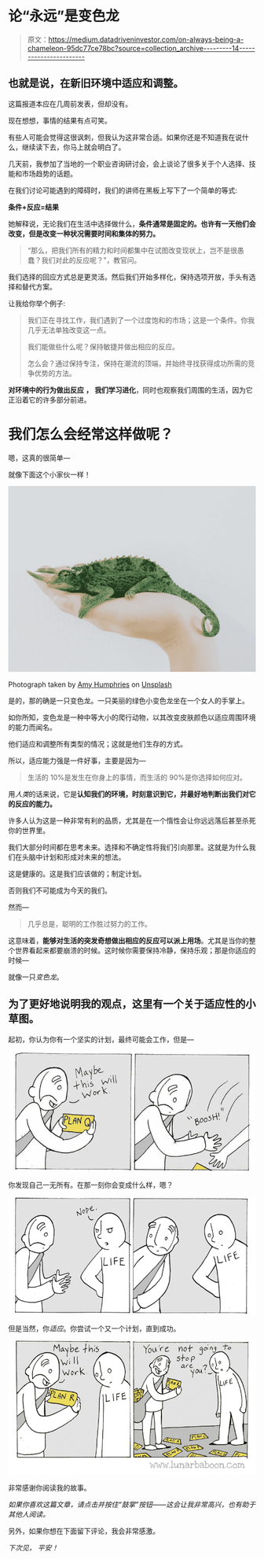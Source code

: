 # 论“永远”是变色龙

> 原文：<https://medium.datadriveninvestor.com/on-always-being-a-chameleon-95dc77ce78bc?source=collection_archive---------14----------------------->

## 也就是说，在新旧环境中适应和调整。

这篇报道本应在几周前发表，但却没有。

现在想想，事情的结果有点可笑。

有些人可能会觉得这很讽刺，但我认为这非常合适。如果你还是不知道我在说什么，继续读下去，你马上就会明白了。

几天前，我参加了当地的一个职业咨询研讨会，会上谈论了很多关于个人选择、技能和市场趋势的话题。

在我们讨论可能遇到的障碍时，我们的讲师在黑板上写下了一个简单的等式:

**条件+反应=结果**

她解释说，无论我们在生活中选择做什么，**条件通常是固定的。也许有一天他们会改变，但是改变一种状况需要时间和集体的努力。**

> “那么，把我们所有的精力和时间都集中在试图改变现状上，岂不是很愚蠢？我们对此的反应呢？”，教官问。

我们选择的回应方式总是更灵活。然后我们开始多样化，保持选项开放，手头有选择和替代方案。

让我给你举个例子:

> 我们正在寻找工作，我们遇到了一个过度饱和的市场；这是一个条件。你我几乎无法单独改变这一点。
> 
> 我们能做些什么呢？保持敏捷并做出相应的反应。
> 
> 怎么会？通过保持专注，保持在潮流的顶端，并始终寻找获得成功所需的竞争优势的方法。

**对环境中的行为做出反应** **，** **我们学习进化**，同时也观察我们周围的生活，因为它正沿着它的许多部分前进。

# 我们怎么会经常这样做呢？

嗯，这真的很简单—

就像下面这个小家伙一样！

![](img/3c4b9502423c240eaff818c7cbcf6c10.png)

Photograph taken by [Amy Humphries](https://unsplash.com/@amyjoyhumphries?utm_source=medium&utm_medium=referral) on [Unsplash](https://unsplash.com?utm_source=medium&utm_medium=referral)

是的，那的确是一只变色龙。一只美丽的绿色小变色龙坐在一个女人的手掌上。

如你所知，变色龙是一种中等大小的爬行动物，以其改变皮肤颜色以适应周围环境的能力而闻名。

他们适应和调整所有类型的情况；这就是他们生存的方式。

所以，适应能力强是一件好事，主要是因为—

> 生活的 10%是发生在你身上的事情，而生活的 90%是你选择如何应对。

用*人类*的话来说，它是**认知我们的环境，时刻意识到它，并最好地判断出我们对它的反应的能力。**

许多人认为这是一种非常有利的品质，尤其是在一个惰性会让你远远落后甚至杀死你的世界里。

我们大部分时间都在思考未来。选择和不确定性将我们引向那里。这就是为什么我们在头脑中计划和形成对未来的想法。

这是健康的。这是我们应该做的；制定计划。

否则我们不可能成为今天的我们。

然而—

> 几乎总是，聪明的工作胜过努力的工作。

这意味着，**能够对生活的突发奇想做出相应的反应可以派上用场**。尤其是当你的整个世界看起来都要崩溃的时候。这时候你需要保持冷静，保持乐观；那是你适应的时候—

就像一只*变色龙*。

## 为了更好地说明我的观点，这里有一个关于适应性的小草图。

起初，你认为你有一个坚实的计划，最终可能会工作，但是—

![](img/e7b59f8755725789a2d7e7761e4399d8.png)

你发现自己一无所有。在那一刻你会变成什么样，嗯？

![](img/116acf773ce6147c1caec60940507e48.png)

但是当然，你*适应*。你尝试一个又一个计划，直到成功。

![](img/fad1f274d0e0612a6c41d0e0c06bbec8.png)

非常感谢你阅读我的故事。

*如果你喜欢这篇文章，请点击并按住“鼓掌”按钮——这会让我非常高兴，也有助于其他人阅读。*

另外，如果你想在下面留下评论，我会非常感激。

*下次见，
平安！*